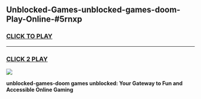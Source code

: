 
## Unblocked-Games-unblocked-games-doom-Play-Online-#5rnxp
<h3>
<a href="https://premium.freeplayer.one?title=unblocked-games-doom&ref=27F">CLICK TO PLAY</a></h3>
<hr>

<h3>
<a href="https://premium.freeplayer.one?title=unblocked-games-doom&ref=27F">CLICK 2 PLAY</a>
  
</h3>

<a href="https://premium.freeplayer.one?title=unblocked-games-doom&ref=27F"><img src="https://clearcache.store/games.png"></a>


**unblocked-games-doom games unblocked: Your Gateway to Fun and Accessible Online Gaming**
